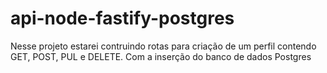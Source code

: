 # api-node-fastify-postgres


Nesse projeto estarei contruindo rotas para criação de um perfil contendo GET, POST, PUL e DELETE. Com a inserção do banco de dados Postgres 